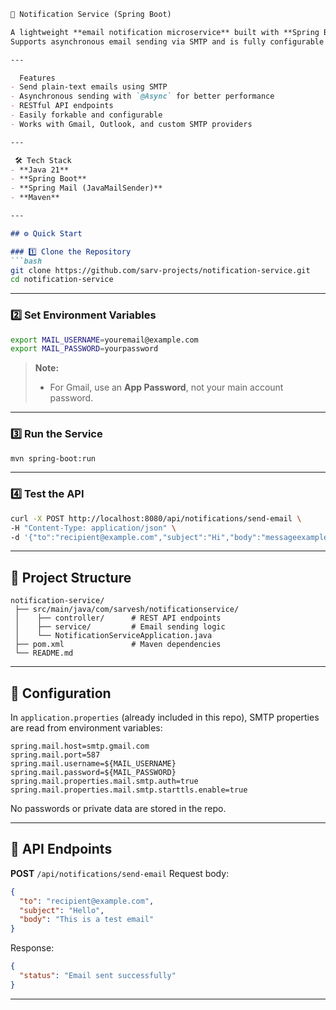
````markdown
📧 Notification Service (Spring Boot)

A lightweight **email notification microservice** built with **Spring Boot**.  
Supports asynchronous email sending via SMTP and is fully configurable for any SMTP provider.

---

  Features
- Send plain-text emails using SMTP
- Asynchronous sending with `@Async` for better performance
- RESTful API endpoints
- Easily forkable and configurable
- Works with Gmail, Outlook, and custom SMTP providers

---

 🛠 Tech Stack
- **Java 21**
- **Spring Boot**
- **Spring Mail (JavaMailSender)**
- **Maven**

---

## ⚙️ Quick Start

### 1️⃣ Clone the Repository
```bash
git clone https://github.com/sarv-projects/notification-service.git
cd notification-service
````

---

### 2️⃣ Set Environment Variables

```bash
export MAIL_USERNAME=youremail@example.com
export MAIL_PASSWORD=yourpassword
```

> **Note:**
>
> * For Gmail, use an **App Password**, not your main account password.


---

### 3️⃣ Run the Service

```bash
mvn spring-boot:run
```

---

### 4️⃣ Test the API

```bash
curl -X POST http://localhost:8080/api/notifications/send-email \
-H "Content-Type: application/json" \
-d '{"to":"recipient@example.com","subject":"Hi","body":"messageexample"}'
```

---

## 📂 Project Structure

```
notification-service/
 ├── src/main/java/com/sarvesh/notificationservice/
 │    ├── controller/      # REST API endpoints
 │    ├── service/         # Email sending logic
 │    └── NotificationServiceApplication.java
 ├── pom.xml               # Maven dependencies
 └── README.md
```

---

## 🔧 Configuration

In `application.properties` (already included in this repo), SMTP properties are read from environment variables:

```properties
spring.mail.host=smtp.gmail.com
spring.mail.port=587
spring.mail.username=${MAIL_USERNAME}
spring.mail.password=${MAIL_PASSWORD}
spring.mail.properties.mail.smtp.auth=true
spring.mail.properties.mail.smtp.starttls.enable=true
```

No passwords or private data are stored in the repo.

---

## 🧪 API Endpoints

**POST** `/api/notifications/send-email`
Request body:

```json
{
  "to": "recipient@example.com",
  "subject": "Hello",
  "body": "This is a test email"
}
```

Response:

```json
{
  "status": "Email sent successfully"
}
```

---





